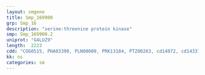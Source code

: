 ```yaml
---
layout: smgene
title: Smp_169900
grp: Smp_16
description: "serine:threonine protein kinase"
smp: Smp_169900.2
uniprot: "G4LUZ9"
length:  2223
cdd: "COG0515, PHA03390, PLN00009, PRK13184, PTZ00263, cd14072, cd14337, cl21453, cl21463, pfam00069, smart00220"
kk: ns
categories: sm
---
```

